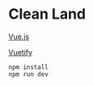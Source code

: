 # Clean Land

[Vue.js](https://vuejs.org/)

[Vuetify](https://vuetifyjs.com/en/components/all/)
``` 
npm install
npm run dev
```  
